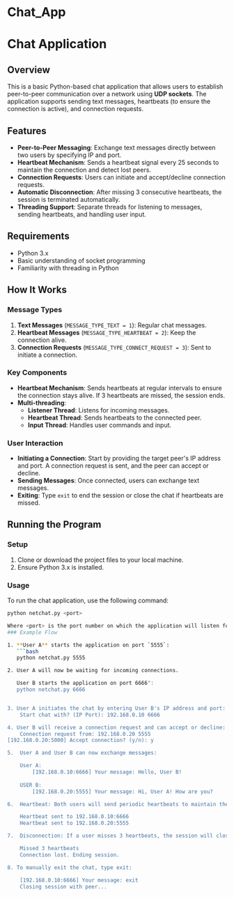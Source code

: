 # Chat_App
# Chat Application

## Overview

This is a basic Python-based chat application that allows users to establish peer-to-peer communication over a network using **UDP sockets**. The application supports sending text messages, heartbeats (to ensure the connection is active), and connection requests.

## Features

- **Peer-to-Peer Messaging**: Exchange text messages directly between two users by specifying IP and port.
- **Heartbeat Mechanism**: Sends a heartbeat signal every 25 seconds to maintain the connection and detect lost peers.
- **Connection Requests**: Users can initiate and accept/decline connection requests.
- **Automatic Disconnection**: After missing 3 consecutive heartbeats, the session is terminated automatically.
- **Threading Support**: Separate threads for listening to messages, sending heartbeats, and handling user input.

## Requirements

- Python 3.x
- Basic understanding of socket programming
- Familiarity with threading in Python

## How It Works

### Message Types

1. **Text Messages** (`MESSAGE_TYPE_TEXT = 1`): Regular chat messages.
2. **Heartbeat Messages** (`MESSAGE_TYPE_HEARTBEAT = 2`): Keep the connection alive.
3. **Connection Requests** (`MESSAGE_TYPE_CONNECT_REQUEST = 3`): Sent to initiate a connection.

### Key Components

- **Heartbeat Mechanism**: Sends heartbeats at regular intervals to ensure the connection stays alive. If 3 heartbeats are missed, the session ends.
- **Multi-threading**:
  - **Listener Thread**: Listens for incoming messages.
  - **Heartbeat Thread**: Sends heartbeats to the connected peer.
  - **Input Thread**: Handles user commands and input.

### User Interaction

- **Initiating a Connection**: Start by providing the target peer's IP address and port. A connection request is sent, and the peer can accept or decline.
- **Sending Messages**: Once connected, users can exchange text messages.
- **Exiting**: Type `exit` to end the session or close the chat if heartbeats are missed.

## Running the Program

### Setup

1. Clone or download the project files to your local machine.
2. Ensure Python 3.x is installed.

### Usage

To run the chat application, use the following command:

```bash
python netchat.py <port>

Where <port> is the port number on which the application will listen for incoming messages.
### Example Flow

1. **User A** starts the application on port `5555`:
   ```bash
   python netchat.py 5555

2. User A will now be waiting for incoming connections.

   User B starts the application on port 6666":
   python netchat.py 6666


3. User A initiates the chat by entering User B's IP address and port:
    Start chat with? (IP Port): 192.168.0.10 6666

4. User B will receive a connection request and can accept or decline:
    Connection request from: 192.168.0.20 5555
[192.168.0.20:5000] Accept connection? (y/n): y

5.  User A and User B can now exchange messages:

    User A:
        [192.168.0.10:6666] Your message: Hello, User B!
    
    USER B:
        [192.168.0.20:5555] Your message: Hi, User A! How are you?

6.  Heartbeat: Both users will send periodic heartbeats to maintain the connection.

    Heartbeat sent to 192.168.0.10:6666
    Heartbeat sent to 192.168.0.20:5555

7.  Disconnection: If a user misses 3 heartbeats, the session will close automatically:

    Missed 3 heartbeats
    Connection lost. Ending session.

8. To manually exit the chat, type exit:

    [192.168.0.10:6666] Your message: exit
    Closing session with peer...


